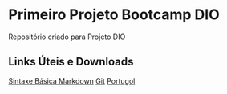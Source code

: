 # Primeiro Projeto Bootcamp DIO
Repositório criado para Projeto DIO

## Links Úteis e Downloads
[Sintaxe Básica Markdown](https://www.markdownguide.org/basic-syntax/)
[Git](https://git-scm.com/downloads)
[Portugol](http://lite.acad.univali.br/portugol/)
